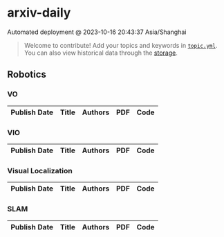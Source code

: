 # arxiv-daily
 Automated deployment @ 2023-10-16 20:43:37 Asia/Shanghai
> Welcome to contribute! Add your topics and keywords in [`topic.yml`](https://github.com/weiningwei/arxiv-daily/blob/main/database/topic.yml).
> You can also view historical data through the [storage](https://github.com/weiningwei/arxiv-daily/blob/main/database/storage).

## Robotics

### VO
|Publish Date|Title|Authors|PDF|Code|
| :---: | :---: | :---: | :---: | :---: |

### VIO
|Publish Date|Title|Authors|PDF|Code|
| :---: | :---: | :---: | :---: | :---: |

### Visual Localization
|Publish Date|Title|Authors|PDF|Code|
| :---: | :---: | :---: | :---: | :---: |

### SLAM
|Publish Date|Title|Authors|PDF|Code|
| :---: | :---: | :---: | :---: | :---: |
